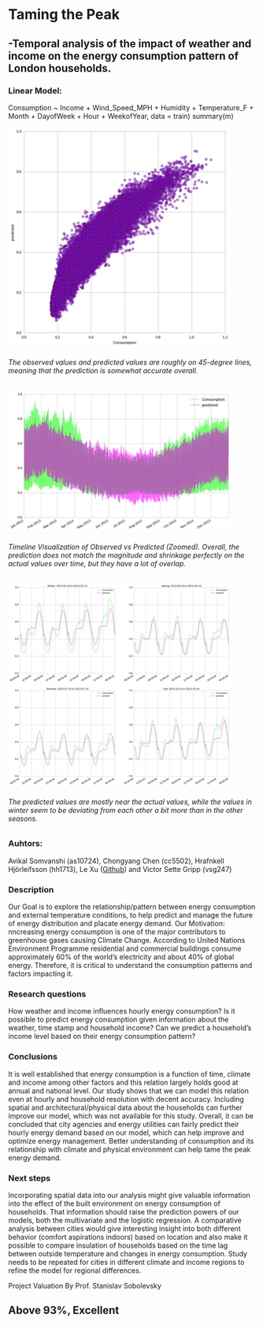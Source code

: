 # Taming the Peak 
## -Temporal analysis of the impact of weather and income on the energy consumption pattern of London households. 

### Linear Model:
Consumption ~ Income + Wind_Speed_MPH + Humidity + Temperature_F + Month + DayofWeek + Hour + WeekofYear, data = train)
summary(m)

![image](finalpredication.png.jpg)
###### The observed values and predicted values are roughly on 45-degree lines, meaning that the prediction is somewhat accurate overall. 

![image](predi.jpg)
###### Timeline Visualization of Observed vs Predicted (Zoomed). Overall, the prediction does not match the magnitude and shrinkage perfectly on the actual values over time, but they have a lot of overlap. 

![image](dsfa.jpg)
###### The predicted values are mostly near the actual values, while the values in winter seem to be deviating from each other a bit more than in the other seasons. 






### Auhtors: 
Avikal Somvanshi (as10724), Chongyang Chen (cc5502), Hrafnkell Hjörleifsson (hh1713), Le Xu ([Github](https://github.com/lx565)) and Victor Sette Gripp (vsg247) 

### Description

Our Goal is to explore the relationship/pattern between energy consumption and external temperature conditions, to help predict and manage the future of energy distribution and placate energy demand.
Our Motivation: nncreasing energy consumption is one of the major contributors to greenhouse gases causing Climate Change. According to United Nations Environment Programme residential and commercial buildings consume approximately 60% of the world’s electricity and about 40% of global energy. Therefore, it is critical to understand the consumption patterns and factors impacting it. 



### Research questions 
How weather and income influences hourly energy consumption? 
Is it possible to predict energy consumption given information about the weather, time stamp and household income? 
Can we predict a household’s income level based on their energy consumption pattern?


### Conclusions
It is well established that energy consumption is a function of time, climate and income among other factors and this relation largely holds good at annual and national level. Our study shows that we can model this relation even at hourly and household resolution with decent accuracy.  Including spatial and architectural/physical data about the households can further improve our model, which was not available for this study. Overall, it can be concluded that city agencies and energy utilities can fairly predict their hourly energy demand based on our model, which can help improve and optimize energy management. Better understanding of consumption and its relationship with climate and physical environment can help tame the peak energy demand. 

### Next steps
Incorporating spatial data into our analysis might give valuable information into the effect of the built environment on energy consumption of households. That information should raise the prediction powers of our models, both the multivariate and the logistic regression.
A comparative analysis between cities would give interesting insight into both different behavior (comfort aspirations indoors) based on location and also make it possible to compare insulation of households based on the time lag between outside temperature and changes in energy consumption.
Study needs to be repeated for cities in different climate and income regions to refine the model for regional differences. 


Project Valuation By Prof. Stanislav Sobolevsky
## Above 93%, Excellent
